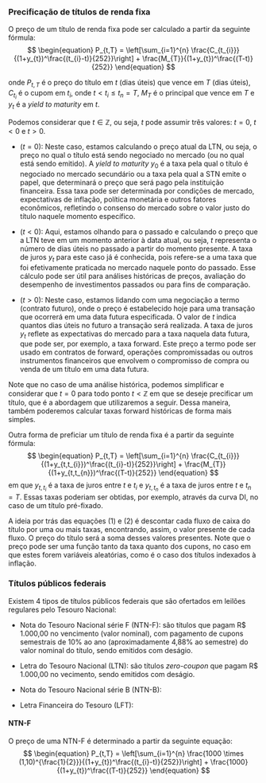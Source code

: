 
### Precificação de títulos de renda fixa

O preço de um título de renda fixa pode ser calculado a partir da seguinte fórmula:
$$
\begin{equation}
P_{t,T} = \left[\sum_{i=1}^{n} \frac{C_{t_{i}}}{(1+y_{t})^\frac{(t_{i}-t)}{252}}\right] + \frac{M_{T}}{(1+y_{t})^\frac{(T-t)}{252}}
\end{equation}
$$

onde $P_{t, T}$ é o preço do título em $t$ (dias úteis) que vence em $T$ (dias úteis), $C_{t_{i}}$ é o cupom em $t_{i}$, onde $t < t_{i} \leq t_{n} = T$, $M_{T}$ é o principal que vence em $T$ e $y_{t}$ é a *yield to maturity* em $t$. 

Podemos considerar que $t \in \mathbb{Z}$, ou seja, $t$ pode assumir três valores: $t=0$, $t<0$ e $t>0$.

- $\left(t = 0\right)$: Neste caso, estamos calculando o preço atual da LTN, ou seja, o preço no qual o título está sendo negociado no mercado (ou no qual está sendo emitido). A *yield to maturity*  $y_0$ é a taxa pela qual o título é negociado no mercado secundário ou a taxa pela qual a STN emite o papel, que determinará o preço que será pago pela instituição financeira. Essa taxa pode ser determinada por condições de mercado, expectativas de inflação, política monetária e outros fatores econômicos, refletindo o consenso do mercado sobre o valor justo do título naquele momento específico. 

- $\left(t < 0\right)$: Aqui, estamos olhando para o passado e calculando o preço que a LTN teve em um momento anterior à data atual, ou seja, $t$ representa o número de dias úteis no passado a partir do momento presente. A taxa de juros $y_t$ para este caso já é conhecida, pois refere-se a uma taxa que foi efetivamente praticada no mercado naquele ponto do passado. Esse cálculo pode ser útil para análises históricas de preços, avaliação do desempenho de investimentos passados ou para fins de comparação.

- $\left(t > 0\right)$: Neste caso, estamos lidando com uma negociação a termo (contrato futuro), onde o preço é estabelecido hoje para uma transação que ocorrerá em uma data futura especificada. O valor de $t$ indica quantos dias úteis no futuro a transação será realizada. A taxa de juros $y_t$ reflete as expectativas do mercado para a taxa naquela data futura, que pode ser, por exemplo, a taxa forward. Este preço a termo pode ser usado em contratos de forward, operações compromissadas ou outros instrumentos financeiros que envolvem o compromisso de compra ou venda de um título em uma data futura.

Note que no caso de uma análise histórica, podemos simplificar e considerar que $t = 0$ para todo ponto $t < \mathbb{Z}$ em que se deseje precificar um título, que é a abordagem que utilizaremos a seguir. Dessa maneira, também poderemos calcular taxas forward históricas de forma mais simples.

Outra forma de preficiar um título de renda fixa é a partir da seguinte fórmula:
$$
\begin{equation}
P_{t,T} = \left[\sum_{i=1}^{n} \frac{C_{t_{i}}}{(1+y_{t,t_{i}})^\frac{(t_{i}-t)}{252}}\right] + \frac{M_{T}}{(1+y_{t,t_{n}})^\frac{(T-t)}{252}}
\end{equation}
$$
em que $y_{t,t_{i}}$ é a taxa de juros entre $t$ e $t_{i}$ e $y_{t,t_{n}}$ é a taxa de juros entre $t$ e $t_{n} = T$. Essas taxas poderiam ser obtidas, por exemplo, através da curva DI, no caso de um título pré-fixado.

A ideia por trás das equações $(1)$ e $(2)$ é descontar cada fluxo de caixa do título por uma ou mais taxas, encontrando, assim, o valor presente de cada fluxo. O preço do título será a soma desses valores presentes. Note que o preço pode ser uma função tanto da taxa quanto dos cupons, no caso em que estes forem variáveis aleatórias, como é o caso dos títulos indexados à inflação.


### Títulos públicos federais

Existem 4 tipos de títulos públicos federais que são ofertados em leilões regulares pelo Tesouro Nacional:

- Nota do Tesouro Nacional série F (NTN-F): são títulos que pagam R$ 1.000,00 no vencimento (valor nominal), com pagamento de cupons semestrais de 10% ao ano (aproximadamente 4,88% ao semestre) do valor nominal do título, sendo emitidos com deságio. 

- Letra do Tesouro Nacional (LTN): são títulos *zero-coupon* que pagam R$ 1.000,00 no vecimento, sendo emitidos com deságio. 

- Nota do Tesouro Nacional série B (NTN-B):

- Letra Financeira do Tesouro (LFT):


#### NTN-F

O preço de uma NTN-F é determinado a partir da seguinte equação:
$$
\begin{equation}
P_{t,T} = \left[\sum_{i=1}^{n} \frac{1000 \times (1,10)^{\frac{1}{2}}}{(1+y_{t})^\frac{(t_{i}-t)}{252}}\right] + \frac{1000}{(1+y_{t})^\frac{(T-t)}{252}}
\end{equation}
$$

